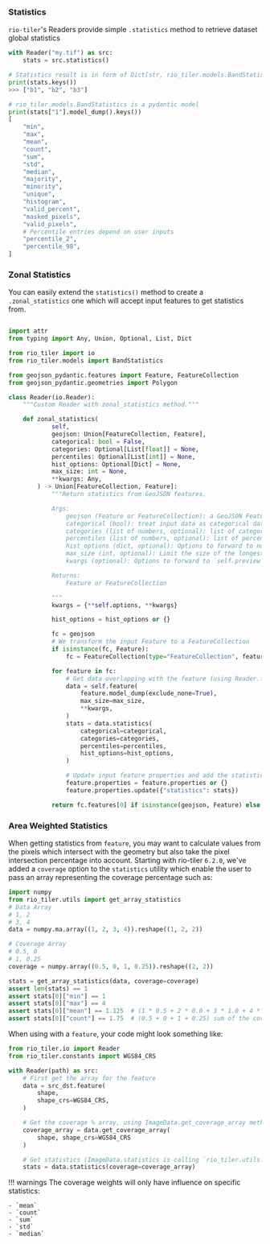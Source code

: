 
### Statistics

`rio-tiler`'s Readers provide simple `.statistics` method to retrieve dataset global statistics

```python
with Reader("my.tif") as src:
    stats = src.statistics()

# Statistics result is in form of Dict[str, rio_tiler.models.BandStatistics]
print(stats.keys())
>>> ["b1", "b2", "b3"]

# rio_tiler.models.BandStatistics is a pydantic model
print(stats["1"].model_dump().keys())
[
    "min",
    "max",
    "mean",
    "count",
    "sum",
    "std",
    "median",
    "majority",
    "minority",
    "unique",
    "histogram",
    "valid_percent",
    "masked_pixels",
    "valid_pixels",
    # Percentile entries depend on user inputs
    "percentile_2",
    "percentile_98",
]
```

### Zonal Statistics

You can easily extend the `statistics()` method to create a `.zonal_statistics` one which will accept input features to get statistics from.

```python

import attr
from typing import Any, Union, Optional, List, Dict

from rio_tiler import io
from rio_tiler.models import BandStatistics

from geojson_pydantic.features import Feature, FeatureCollection
from geojson_pydantic.geometries import Polygon

class Reader(io.Reader):
    """Custom Reader with zonal_statistics method."""

    def zonal_statistics(
            self,
            geojson: Union[FeatureCollection, Feature],
            categorical: bool = False,
            categories: Optional[List[float]] = None,
            percentiles: Optional[List[int]] = None,
            hist_options: Optional[Dict] = None,
            max_size: int = None,
            **kwargs: Any,
        ) -> Union[FeatureCollection, Feature]:
            """Return statistics from GeoJSON features.

            Args:
                geojson (Feature or FeatureCollection): a GeoJSON Feature or FeatureCollection.
                categorical (bool): treat input data as categorical data. Defaults to False.
                categories (list of numbers, optional): list of categories to return value for.
                percentiles (list of numbers, optional): list of percentile values to calculate. Defaults to `[2, 98]`.
                hist_options (dict, optional): Options to forward to numpy.histogram function.
                max_size (int, optional): Limit the size of the longest dimension of the dataset read, respecting bounds X/Y aspect ratio. Defaults to None.
                kwargs (optional): Options to forward to `self.preview`.

            Returns:
                Feature or FeatureCollection

            """
            kwargs = {**self.options, **kwargs}

            hist_options = hist_options or {}

            fc = geojson
            # We transform the input Feature to a FeatureCollection
            if isinstance(fc, Feature):
                fc = FeatureCollection(type="FeatureCollection", features=[geojson])

            for feature in fc:
                # Get data overlapping with the feature (using Reader.feature method)
                data = self.feature(
                    feature.model_dump(exclude_none=True),
                    max_size=max_size,
                    **kwargs,
                )
                stats = data.statistics(
                    categorical=categorical,
                    categories=categories,
                    percentiles=percentiles,
                    hist_options=hist_options,
                )

                # Update input feature properties and add the statistics
                feature.properties = feature.properties or {}
                feature.properties.update({"statistics": stats})

            return fc.features[0] if isinstance(geojson, Feature) else fc
```


### Area Weighted Statistics

When getting statistics from `feature`, you may want to calculate values from the pixels which intersect with the geometry but also take the pixel intersection percentage into account. Starting with rio-tiler `6.2.0`, we've added a `coverage` option to the `statistics` utility which enable the user to pass an array representing the coverage percentage such as:

```python
import numpy
from rio_tiler.utils import get_array_statistics
# Data Array
# 1, 2
# 3, 4
data = numpy.ma.array((1, 2, 3, 4)).reshape((1, 2, 2))

# Coverage Array
# 0.5, 0
# 1, 0.25
coverage = numpy.array((0.5, 0, 1, 0.25)).reshape((2, 2))

stats = get_array_statistics(data, coverage=coverage)
assert len(stats) == 1
assert stats[0]["min"] == 1
assert stats[0]["max"] == 4
assert stats[0]["mean"] == 1.125  # (1 * 0.5 + 2 * 0.0 + 3 * 1.0 + 4 * 0.25) / 4
assert stats[0]["count"] == 1.75  # (0.5 + 0 + 1 + 0.25) sum of the coverage array
```

When using with a `feature`, your code might look something like:

```python
from rio_tiler.io import Reader
from rio_tiler.constants import WGS84_CRS

with Reader(path) as src:
    # First get the array for the feature
    data = src_dst.feature(
        shape,
        shape_crs=WGS84_CRS,
    )

    # Get the coverage % array, using ImageData.get_coverage_array method
    coverage_array = data.get_coverage_array(
        shape, shape_crs=WGS84_CRS
    )

    # Get statistics (ImageData.statistics is calling `rio_tiler.utils.get_array_statistics`)
    stats = data.statistics(coverage=coverage_array)
```

!!! warnings
    The coverage weights will only have influence on specific statistics:

    - `mean`
    - `count`
    - `sum`
    - `std`
    - `median`

